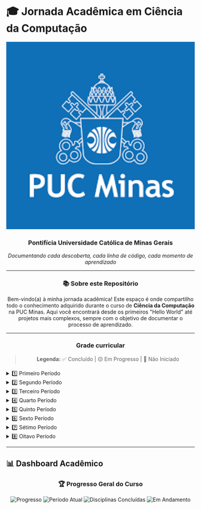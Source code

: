 # 🎓 Jornada Acadêmica em Ciência da Computação

<div align="center">
  <img src="imagens/images.png" alt="PUC Minas" width="700" height="500"/>
  
  ### **Pontifícia Universidade Católica de Minas Gerais**
  
  *Documentando cada descoberta, cada linha de código, cada momento de aprendizado*

</div>

---
<div align="center">

### 📚 Sobre este Repositório

Bem-vindo(a) à minha jornada acadêmica! Este espaço é onde compartilho todo o conhecimento adquirido durante o curso de **Ciência da Computação** na PUC Minas. Aqui você encontrará desde os primeiros "Hello World" até projetos mais complexos, sempre com o objetivo de documentar o processo de aprendizado.

</div>

---

<div align="center">

### Grade curricular

> **Legenda:** ✅ Concluído | 🟡 Em Progresso | 🔴 Não Iniciado

</div>

<details>
<summary>1️⃣ Primeiro Período</summary>

| Disciplinas                              | Status       | Professores |
|------------------------------------------|----------------- |-------------|
| Algoritmo e Estrutura de Dados 1     | 🟡 Em Progresso |
| Cálculo 1                            | ✅ Concluído    |
| Desenvolvimento de Interfaces Web    | ✅ Concluído    |
| Laboratório de Iniciação à Computação| ✅ Concluído    |
| Trabalho Interdisciplinar 1: Front-End | ✅ Concluído  |
| Introdução à Computação             | ✅ Concluído    |
| Filosofia: Razão e Modernidade       | ✅ Concluído    |

</details>

<details>
<summary>2️⃣ Segundo Período</summary>

| Disciplinas                              | Status       | Professores |
|------------------------------------------|----------------- |-------------|
| Algoritmo e Estrutura de Dados 2     | 🔴 Não iniciado |
| Arquitetura de Computadores 1                            | 🟡 Em Progresso    |
| Cultura Religiosa: Fênomeno Religioso    | 🟡 Em Progresso    |
| Engenharia de Software| 🔴 Não iniciado    |
| Trabalho Interdisciplinar 2: Back-End | 🔴 Não iniciado  |
| Optativa 1              | 🔴 Não iniciado    |

</details>

<details>
<summary>3️⃣ Terceiro Período</summary>

| Disciplinas                              | Status       | Professores |
|------------------------------------------|----------------- |-------------|
| Algoritmo e Estrutura de Dados 3     | 🔴 Não iniciado |
| Arquitetura de Computadores 2                            | 🔴 Não iniciado    |
| Banco de Dados    | 🔴 Não iniciado    |
| Cálculo 2| 🟡 Em Progresso    |
| Linguagens de Programação | 🔴 Não iniciado  |
| Trabalho Interdisciplinar 3: Pesquisa Aplicada              | 🔴 Não iniciado    |

</details>

<details>
<summary>4️⃣ Quarto Período</summary>

| Disciplinas                              | Status       | Professores |
|------------------------------------------|----------------- |-------------|
| **Estatística e Probabilidade**                             | 🔴 Não iniciado |
| **Inteligência Artificial**                                 | 🔴 Não iniciado |
| **Laboratório de Desenvolvimento para Dispositivos Móveis** | 🔴 Não iniciado |
| **Modelagem e Avaliação de Desempenho**                     | 🔴 Não iniciado |
| **Optativa II**                                             | 🔴 Não iniciado |
| **Teoria dos Grafos e Computabilidade**                     | 🔴 Não iniciado |
| **Trabalho Interdisciplinar IV: Aplicações Móveis**         | 🔴 Não iniciado |

</details>

<details>
<summary>5️⃣ Quinto Período</summary>

| Disciplinas                              | Status       | Professores |
|------------------------------------------|----------------- |-------------|
| **Arquitetura de Computadores III**                      | 🔴 Não iniciado |
| **Engenharia de Software II**                            | 🔴 Não iniciado |
| **Optativa III**                                         | 🔴 Não iniciado |
| **Projeto e Análise de Algoritmos**                      | 🔴 Não iniciado |
| **Redes de Computadores I**                              | 🔴 Não iniciado |
| **Sistemas Operacionais**                                | 🔴 Não iniciado |
| **Trabalho Interdisciplinar V: Sistemas Computacionais** | 🔴 Não iniciado |

</details>

<details>
<summary>6️⃣ Sexto Período</summary>

| Disciplinas                              | Status       | Professores |
|------------------------------------------|----------------- |-------------|
| **Computação Distribuída**                                          | 🔴 Não iniciado |
| **Computação Paralela**                                             | 🔴 Não iniciado |
| **Cultura Religiosa: Pessoa e Sociedade**                           | 🔴 Não iniciado |
| **Fundamentos Teóricos da Computação**                              | 🔴 Não iniciado |
| **Geometria Analítica e Álgebra Linear**                            | 🔴 Não iniciado |
| **Processamento e Análise de Imagens**                              | 🔴 Não iniciado |
| **Trabalho Interdisciplinar VI: Sistemas Paralelos e Distribuídos** | 🔴 Não iniciado |

</details>

<details>
<summary>7️⃣ Sétimo Período</summary>

| Disciplinas                              | Status       | Professores |
|------------------------------------------|----------------- |-------------|
| **Compiladores**                     | 🔴 Não iniciado |
| **Computação Gráfica**               | 🔴 Não iniciado |
| **Filosofia: Antropologia e Ética**  | 🔴 Não iniciado |
| **Redes de Computadores II**         | 🔴 Não iniciado |
| **Tópicos em Computação I**          | 🔴 Não iniciado |
| **Tópicos em Computação II**         | 🔴 Não iniciado |
| **Trabalho de Conclusão de Curso I** | 🔴 Não iniciado |

</details>

<details>
<summary>8️⃣ Oitavo Período</summary>

| Disciplinas                              | Status       | Professores |
|------------------------------------------|----------------- |-------------|
| **Cibersegurança e Ethical Hacking**  | 🔴 Não iniciado |
| **Computadores e Sociedade**          | 🔴 Não iniciado |
| **Optativa IV**                       | 🔴 Não iniciado |
| **Otimização de Sistemas**            | 🔴 Não iniciado |
| **Segurança e Auditoria de Sistemas** | 🔴 Não iniciado |
| **Tópicos em Computação III**         | 🔴 Não iniciado |
| **Tópicos em Computação IV**          | 🔴 Não iniciado |
| **Trabalho de Conclusão de Curso II** | 🔴 Não iniciado |

</details>

---

## 📊 Dashboard Acadêmico

<div align="center">

### 🏆 Progresso Geral do Curso

![Progresso](https://img.shields.io/badge/Progresso-15%25-orange?style=for-the-badge)
![Período Atual](https://img.shields.io/badge/Período-2°-blue?style=for-the-badge)
![Disciplinas Concluídas](https://img.shields.io/badge/Concluídas-7-brightgreen?style=for-the-badge)
![Em Andamento](https://img.shields.io/badge/Em%20Andamento-3-yellow?style=for-the-badge)

</div>
